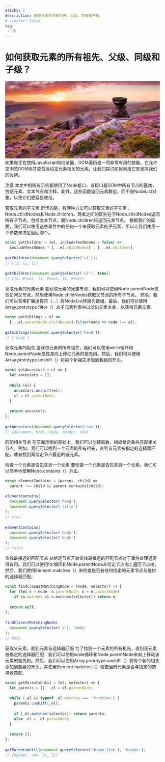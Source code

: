 ```yaml
---
sticky: 1
description: 获取元素的所有祖先、父级、同级和子级
# sidebar: false
tag:
 - JS
---
```

# 如何获取元素的所有祖先、父级、同级和子级？
![flowering-hills-1200.webp](../public/images/flowering-hills-1200.webp)
如果你正在使用JavaScript和浏览器，DOM遍历是一项非常有用的技能。它允许您浏览DOM树并查找与给定元素相关的元素。让我们探讨如何利用它来发挥我们的优势。

注意
本文中的所有示例都使用了Node接口，该接口是DOM中所有节点的基类，包括元素、文本节点和注释。此外，这些函数返回元素数组，而不是NodeList对象，以使它们更容易使用。

获取元素的子元素
奇怪的是，有两种方法可以获取元素的子元素：Node.childNodes和Node.children。两者之间的区别在于Node.childNodes返回所有子节点，包括文本节点，而Node.children只返回元素节点。
根据我们的需要，我们可以使用这些属性中的任何一个来获取元素的子元素，所以让我们使用一个参数来决定返回哪个。

```js
const getChildren = (el, includeTextNodes = false) =>
  includeTextNodes ? [...el.childNodes] : [...el.children];

getChildren(document.querySelector('ul'));
// [li, li, li]

getChildren(document.querySelector('ul'), true);
// [li, #text, li, #text, li, #text]
```

获取元素的兄弟元素
要获取元素的兄弟节点，我们可以使用Node.parentNode属性访问父节点，然后使用Node.childNodes获取父节点的所有子节点。
然后，我们可以使用扩展运算符（…）将NodeList转换为数组。最后，我们可以使用Array.prototype.filter（）从子元素列表中过滤出元素本身，以获得兄弟元素。
```js
const getSiblings = el =>
  [...el.parentNode.childNodes].filter(node => node !== el);

getSiblings(document.querySelector('head'));
// ['body']
```

获取元素的祖先
要获取元素的所有祖先，我们可以使用while循环和Node.parentNode属性来向上移动元素的祖先树。然后，我们可以使用Array.prototype.unshift（）将每个新祖先添加到数组的开头。
```js
const getAncestors = el => {
  let ancestors = [];

  while (el) {
    ancestors.unshift(el);
    el = el.parentNode;
  }

  return ancestors;
};

getAncestors(document.querySelector('nav'));
// [document, html, body, header, nav]
```

匹配相关节点
在前面示例的基础上，我们可以创建函数，根据给定条件匹配相关节点。例如，我们可以找到一个元素的所有祖先，直到该元素被指定的选择器匹配，或者找到离给定节点最近的锚元素。

检查一个元素是否包含另一个元素
要检查一个元素是否包含另一个元素，我们可以简单地使用Node.contains（）方法。

```js
const elementContains = (parent, child) =>
  parent !== child && parent.contains(child);

elementContains(
  document.querySelector('head'),
  document.querySelector('title')
);
// true

elementContains(
  document.querySelector('body'),
  document.querySelector('body')
);
// false
```

查找最接近的匹配节点
从给定节点开始查找最接近的匹配节点对于事件处理通常很有用。我们可以使用for循环和Node.parentNode从给定节点向上遍历节点树。然后，我们使用Element.matches（）来检查是否有任何给定的元素节点与提供的选择器匹配。
```js
const findClosestMatchingNode = (node, selector) => {
  for (let n = node; n.parentNode; n = n.parentNode)
    if (n.matches && n.matches(selector)) return n;

  return null;
};

findClosestMatchingNode(
  document.querySelector('a'), 'body'
);
// body
```

获取父元素，直到元素与选择器匹配
为了找到一个元素的所有祖先，直到该元素被指定的选择器匹配，我们可以使用while循环和Node.parentNode来向上移动该元素的祖先树。然后，我们可以使用Array.prototype.unshift（）将每个新的祖先添加到数组的开头，并使用Element.matches（）检查当前元素是否与指定的选择器匹配。
```js
const getParentsUntil = (el, selector) => {
  let parents = [], _el = el.parentNode;

  while (_el && typeof _el.matches === 'function') {
    parents.unshift(_el);

    if (_el.matches(selector)) return parents;
    else _el = _el.parentNode;
  }

  return [];
};

getParentsUntil(document.querySelector('#home-link'), 'header');
// [header, nav, ul, li]
```